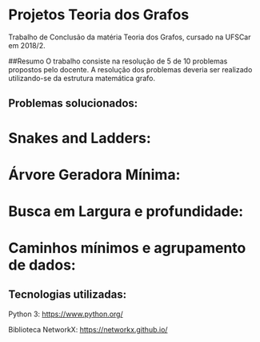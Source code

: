 # Projetos Teoria dos Grafos
Trabalho de Conclusão da matéria Teoria dos Grafos, cursado na UFSCar em 2018/2.

##Resumo
O trabalho consiste na resolução de 5 de 10 problemas propostos pelo docente. 
A resolução dos problemas deveria ser realizado utilizando-se da estrutura matemática grafo.

## Problemas solucionados:
# Snakes and Ladders:

# Árvore Geradora Mínima:

# Busca em Largura e profundidade:

# Caminhos mínimos e agrupamento de dados:


## Tecnologias utilizadas:

Python 3:
https://www.python.org/

Biblioteca NetworkX:
https://networkx.github.io/
